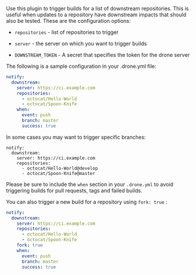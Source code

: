 Use this plugin to trigger builds for a list of downstream repositories. This is useful when updates to a repository have downstream impacts that should also be tested. These are the configuration options:

* `repositories` - list of repositories to trigger
* `server` - the server on which you want to trigger builds

* `DOWNSTREAM_TOKEN` - A secret that specifies the token for the drone server

The following is a sample configuration in your .drone.yml file:

```yaml
notify:
  downstream:
    server: https://ci.example.com
    repositories:
      - octocat/Hello-World
      - octocat/Spoon-Knife
    when:
      event: push
      branch: master
      success: true
```

In some cases you may want to trigger specific branches:

```
notify:
  downstream:
    server: https://ci.example.com
    repositories:
      - octocat/Hello-World@develop
      - octocat/Spoon-Knife@master
```

Please be sure to include the `when` section in your `.drone.yml` to avoid triggering builds for pull requests, tags and failed builds.

You can also trigger a new build for a repository using `fork: true` :

```yaml
notify:
  downstream:
    server: https://ci.example.com
    repositories:
      - octocat/Hello-World
      - octocat/Spoon-Knife
    fork: true
    when:
      event: push
      branch: master
      success: true
```
